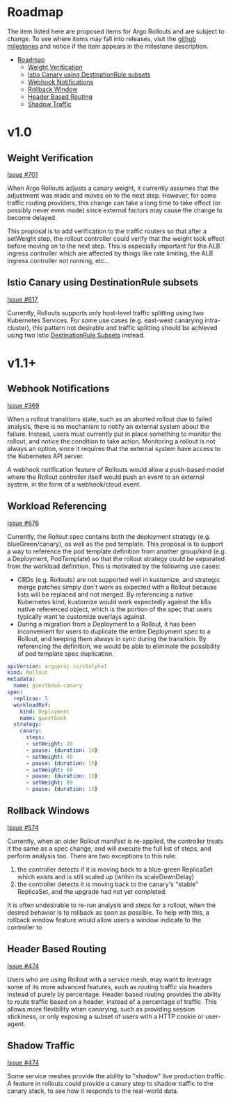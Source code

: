 # Roadmap

The item listed here are proposed items for Argo Rollouts and are subject to change. To see where items
may fall into releases, visit the [github milestones](https://github.com/argoproj/argo-rollouts/milestones)
and notice if the item appears in the milestone description.

- [Roadmap](#roadmap)
    - [Weight Verification](#weight-verification)
    - [Istio Canary using DestinationRule subsets](#istio-canary-using-destinationrule-subsets)
    - [Webhook Notifications](#webhook-notifications)
    - [Rollback Window](#rollback-window)
    - [Header Based Routing](#header-based-routing)
    - [Shadow Traffic](#shadow-traffic)

# v1.0

## Weight Verification

[Issue #701](https://github.com/argoproj/argo-rollouts/issues/701)

When Argo Rollouts adjusts a canary weight, it currently assumes that the adjustment was made and
moves on to the next step. However, for some traffic routing providers, this change can take a long
time to take effect (or possibly never even made) since external factors may cause the change to
become delayed.

This proposal is to add verification to the traffic routers so that after a setWeight step, the
rollout controller could verify that the weight took effect before moving on to the next step. This
is especially important for the ALB ingress controller which are affected by things like rate
limiting, the ALB ingress controller not running, etc...


## Istio Canary using DestinationRule subsets

[Issue #617](https://github.com/argoproj/argo-rollouts/issues/617)

Currently, Rollouts supports only host-level traffic splitting using two Kubernetes Services.
For some use cases (e.g. east-west canarying intra-cluster), this pattern not desirable and traffic
splitting should be achieved using two
Istio [DestinationRule Subsets](https://istio.io/latest/docs/reference/config/networking/destination-rule/#Subset)
instead.


# v1.1+

## Webhook Notifications

[Issue #369](https://github.com/argoproj/argo-rollouts/issues/369)

When a rollout transitions state, such as an aborted rollout due to failed analysis, there is no mechanism to notify an external system about the failure. Instead, users must currently put in place something to monitor the rollout, and notice the condition to take action. Monitoring a rollout is not always an option, since it requires that the external system have access to the Kubernetes API server.

A webhook notification feature of Rollouts would allow a push-based model where the Rollout controller itself would push an event to an external system, in the form of a webhook/cloud event.


## Workload Referencing

[Issue #676](https://github.com/argoproj/argo-rollouts/issues/676)

Currently, the Rollout spec contains both the deployment strategy (e.g. blueGreen/canary),
as well as the pod template. This proposal is to support a way to reference the pod template
definition from another group/kind (e.g. a Deployment, PodTemplate) so that the rollout strategy
could be separated from the workload definition. This is motivated by the following use cases:

* CRDs (e.g. Rollouts) are not supported well in kustomize, and strategic merge patches simply 
  don't work as expected with a Rollout because lists will be replaced and not merged. By
  referencing a native Kubernetes kind, kustomize would work expectedly against the k8s native
  referenced object, which is the portion of the spec that users typically want to customize
  overlays against.
* During a migration from a Deployment to a Rollout, it has been inconvenient for users to duplicate
  the entire Deployment spec to a Rollout, and keeping them always in sync during the transition.
  By referencing the definition, we would be able to eliminate the possibility of pod template spec
  duplication.


```yaml
apiVersion: argoproj.io/v1alpha1
kind: Rollout
metadata:
  name: guestbook-canary
spec:
  replicas: 5
  workloadRef:
    kind: Deployment
    name: guestbook
  strategy:
    canary:
      steps:
      - setWeight: 20
      - pause: {duration: 1h}
      - setWeight: 40
      - pause: {duration: 1h}
      - setWeight: 60
      - pause: {duration: 1h}
      - setWeight: 80
      - pause: {duration: 1h}
```


## Rollback Windows

[Issue #574](https://github.com/argoproj/argo-rollouts/issues/574)

Currently, when an older Rollout manifest is re-applied, the controller treats it the same as a spec change, and will execute the full list of steps, and perform analysis too. There are two exceptions to this rule:
1. the controller detects if it is moving back to a blue-green ReplicaSet which exists and is still scaled up (within its scaleDownDelay)
2. the controller detects it is moving back to the canary's "stable" ReplicaSet, and the upgrade had not yet completed.

It is often undesirable to re-run analysis and steps for a rollout, when the desired behavior is to rollback as soon as possible. To help with this, a rollback window feature would allow users a window indicate to the controller to 

## Header Based Routing

[Issue #474](https://github.com/argoproj/argo-rollouts/issues/474)

Users who are using Rollout with a service mesh, may want to leverage some of its more advanced features, such as routing traffic via headers instead of purely by percentage. Header based routing provides the ability to route traffic based on a header, instead of a percentage of traffic. This allows more flexibility when canarying, such as providing session stickiness, or only exposing a subset of users with a HTTP cookie or user-agent.

## Shadow Traffic

[Issue #474](https://github.com/argoproj/argo-rollouts/issues/474)

Some service meshes provide the ability to "shadow" live production traffic. A feature in rollouts could provide a canary step to shadow traffic to the canary stack, to see how it responds to the real-world data.
